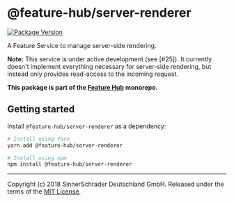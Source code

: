 # @feature-hub/server-renderer

[![Package Version](https://img.shields.io/npm/v/@feature-hub/server-renderer.svg)](https://www.npmjs.com/package/@feature-hub/server-renderer)

A Feature Service to manage server-side rendering.

**Note:** This service is under active development (see [#25]). It currently
doesn't implement everything necessary for server-side rendering, but instead
only provides read-access to the incoming request.

**This package is part of the
[Feature Hub](https://github.com/sinnerschrader/feature-hub) monorepo.**

## Getting started

Install `@feature-hub/server-renderer` as a dependency:

```sh
# Install using Yarn
yarn add @feature-hub/server-renderer
```

```sh
# Install using npm
npm install @feature-hub/server-renderer
```

---

Copyright (c) 2018 SinnerSchrader Deutschland GmbH. Released under the terms of
the
[MIT License](https://github.com/sinnerschrader/feature-hub/blob/master/LICENSE).
